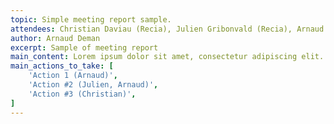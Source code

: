 ```yaml
---
topic: Simple meeting report sample.
attendees: Christian Daviau (Recia), Julien Gribonvald (Recia), Arnaud Deman (Toulon Univ.).
author: Arnaud Deman
excerpt: Sample of meeting report
main_content: Lorem ipsum dolor sit amet, consectetur adipiscing elit. Sed euismod cursus turpis, vel consectetur dui auctor at. Phasellus eu dui a quam laoreet porttitor. Integer at ante purus. Maecenas aliquet suscipit justo, ac rutrum leo posuere a. Proin faucibus lacinia ipsum vitae finibus. Quisque in iaculis nunc. Nullam libero arcu, accumsan at nisi id, semper rhoncus ex. Cras eleifend vel justo in ornare. Aliquam laoreet felis quis congue venenatis. Pellentesque et nisl sed arcu malesuada commodo. Morbi et gravida neque. Duis at mollis augue. Nulla condimentum mi non nibh sagittis, et tristique lacus vehicula. 
main_actions_to_take: [
    'Action 1 (Arnaud)',
    'Action #2 (Julien, Arnaud)',
    'Action #3 (Christian)',
]
---
```

